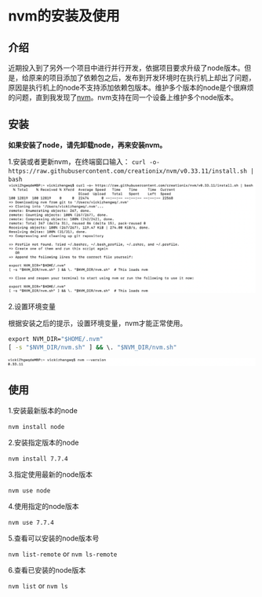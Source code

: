 # nvm的安装及使用

## 介绍
近期投入到了另外一个项目中进行并行开发，依据项目要求升级了node版本。但是，给原来的项目添加了依赖包之后，发布到开发环境时在执行机上却出了问题，原因是执行机上的node不支持添加依赖包版本。维护多个版本的node是个很麻烦的问题，直到我发现了[nvm](https://github.com/creationix/nvm)。nvm支持在同一个设备上维护多个node版本。


## 安装
**如果安装了node，请先卸载node，再来安装nvm。**

1.安装或者更新nvm，在终端窗口输入：
`curl -o- https://raw.githubusercontent.com/creationix/nvm/v0.33.11/install.sh | bash`
![](./nvm安装.png)

2.设置环境变量

根据安装之后的提示，设置环境变量，nvm才能正常使用。

```cmd
export NVM_DIR="$HOME/.nvm"
[ -s "$NVM_DIR/nvm.sh" ] && \. "$NVM_DIR/nvm.sh"
```
![](./nvm版本.png)

## 使用
1.安装最新版本的node

`nvm install node`

2.安装指定版本的node

`nvm install 7.7.4`

3.指定使用最新的node版本

`nvm use node`

4.使用指定的node版本

`nvm use 7.7.4`

5.查看可以安装的node版本号

`nvm list-remote` or `nvm ls-remote`

6.查看已安装的node版本

`nvm list` or `nvm ls`